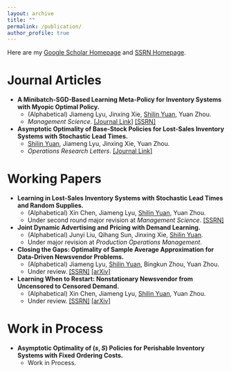 ```yaml
---
layout: archive
title: ""
permalink: /publication/
author_profile: true
---
```

Here are my [Google Scholar Homepage](https://scholar.google.com/citations?user=tgT-yV8AAAAJ&hl=zh-CN) and [SSRN Homepage](https://papers.ssrn.com/sol3/cf_dev/AbsByAuth.cfm?per_id=5786131).

Journal Articles
==============
* **A Minibatch-SGD-Based Learning Meta-Policy for Inventory Systems with Myopic Optimal Policy.**
  - (Alphabetical) Jiameng Lyu, Jinxing Xie, <ins>Shilin Yuan</ins>, Yuan Zhou.
  - *Management Science*. [[Journal Link]](https://pubsonline.informs.org/doi/abs/10.1287/mnsc.2023.00920) [[SSRN]](https://papers.ssrn.com/sol3/papers.cfm?abstract_id=4390778)
* **Asymptotic Optimality of Base-Stock Policies for Lost-Sales Inventory Systems with Stochastic Lead Times.**
  - <ins>Shilin Yuan</ins>, Jiameng Lyu, Jinxing Xie, Yuan Zhou.
  - *Operations Research Letters*. [[Journal Link]](https://www.sciencedirect.com/science/article/abs/pii/S0167637724001329)


Working Papers
==============

* **Learning in Lost-Sales Inventory Systems with Stochastic Lead Times and Random Supplies.**
  - (Alphabetical) Xin Chen, Jiameng Lyu, <ins>Shilin Yuan</ins>, Yuan Zhou.
  - Under second round major revision at *Management Science*. [[SSRN]](https://papers.ssrn.com/sol3/papers.cfm?abstract_id=4671416)
* **Joint Dynamic Advertising and Pricing with Demand Learning.**
  - (Alphabetical) Junyi Liu, Qihang Sun, Jinxing Xie, <ins>Shilin Yuan</ins>.
  - Under major revision at *Production Operations Management*.
* **Closing the Gaps: Optimality of Sample Average Approximation for Data-Driven Newsvendor Problems.** 
  - (Alphabetical) Jiameng Lyu, <ins>Shilin Yuan</ins>, Bingkun Zhou, Yuan Zhou.
  - Under review. [[SSRN]](https://papers.ssrn.com/sol3/papers.cfm?abstract_id=4880063) [[arXiv]](http://arxiv.org/abs/2407.04900)
* **Learning When to Restart: Nonstationary Newsvendor from Uncensored to Censored Demand.**
  - (Alphabetical) Xin Chen, Jiameng Lyu, <ins>Shilin Yuan</ins>, Yuan Zhou.
  - Under review. [[SSRN]](https://papers.ssrn.com/sol3/papers.cfm?abstract_id=5519298) [[arXiv]](https://arxiv.org/abs/2509.18709)
 

Work in Process
==============

* **Asymptotic Optimality of $(s,S)$ Policies for Perishable Inventory Systems with Fixed Ordering Costs.**
  - Work in Process.
